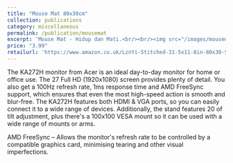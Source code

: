 ```yaml
---
title: "Mouse Mat 80x30cm"
collection: publications
category: miscellaneous
permalink: /publication/mousemat
excerpt: 'Mouse Mat - Hidup dan Mati.<br/><br/><img src="/images/mousemat.png" class="consistent-image">'
price: "3.99"
retailurl: 'https://www.amazon.co.uk/LznYi-Stitched-31-5x11-8in-80x30-ShengHuoEU/dp/B0D3DYFXPJ/ref=sr_1_4?crid=SZ326SSLX6U2&dib=eyJ2IjoiMSJ9.6W3yIbSuZxJPgvqFed3vQK9u-bPa3BsOPPGRD1Og-52MH_JoSAszOvQKBiw9LNMVep7cYQBdOi8uXq0dgbroOEr2MBfjWNOhIS1vYy9M04opw3senVBMAMpeqhus_MF7FUjqY3lLcnNqa6JOhLqLxeFoKOi9nKdV2CSCHdYmNr9R4R5_dE9YvTjj1z9sR42drpDkS3zXNYbUTLU-Z6O0dVUZT1x_OKLQRAbfpuU6zPg.M2eLzupyMbeOLPD8naZ3B_Wha4OTvwY8zEqnpreCdX4&dib_tag=se&keywords=mouse%2Bmat%2Blife%2Bdeath&qid=1752529380&sprefix=mouse%2Bmat%2Blife%2Bdeath%2Caps%2C87&sr=8-4&th=1'
---
```

The KA272H monitor from Acer is an ideal day-to-day monitor for home or office use. The 27 Full HD (1920x1080) screen provides plenty of detail. You also get a 100Hz refresh rate, 1ms response time and AMD FreeSync support, which ensures that even the most high-speed action is smooth and blur-free. The KA272H features both HDMI & VGA ports, so you can easily connect it to a wide range of devices. Additionally, the stand features 20 of tilt adjustment, plus there's a 100x100 VESA mount so it can be used with a wide range of mounts or arms.

AMD FreeSync – Allows the monitor's refresh rate to be controlled by a compatible graphics card, minimising tearing and other visual imperfections.

